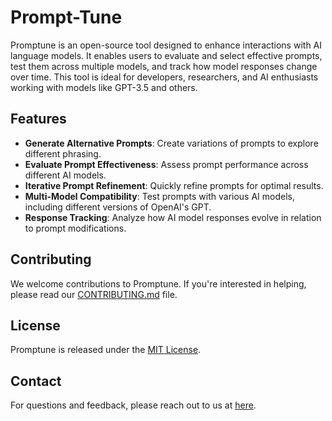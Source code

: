 # Prompt-Tune

Promptune is an open-source tool designed to enhance interactions with AI language models. It enables users to evaluate and select effective prompts, test them across multiple models, and track how model responses change over time. This tool is ideal for developers, researchers, and AI enthusiasts working with models like GPT-3.5 and others.

## Features

- **Generate Alternative Prompts**: Create variations of prompts to explore different phrasing.
- **Evaluate Prompt Effectiveness**: Assess prompt performance across different AI models.
- **Iterative Prompt Refinement**: Quickly refine prompts for optimal results.
- **Multi-Model Compatibility**: Test prompts with various AI models, including different versions of OpenAI's GPT.
- **Response Tracking**: Analyze how AI model responses evolve in relation to prompt modifications.

## Contributing

We welcome contributions to Promptune. If you're interested in helping, please read our [CONTRIBUTING.md](./CONTRIBUTING.md) file.

## License

Promptune is released under the [MIT License](./LICENSE).

## Contact

For questions and feedback, please reach out to us at [here](mailto:oss@cloudcode.ai).
